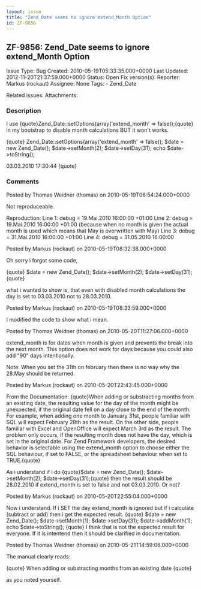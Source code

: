```yaml
---
layout: issue
title: "Zend_Date seems to ignore extend_Month Option"
id: ZF-9856
---
```


ZF-9856: Zend\_Date seems to ignore extend\_Month Option
--------------------------------------------------------

 Issue Type: Bug Created: 2010-05-19T05:33:35.000+0000 Last Updated: 2012-11-20T21:37:59.000+0000 Status: Open Fix version(s): 
 Reporter:  Markus (rockaut)  Assignee:  None  Tags: - Zend\_Date
 
 Related issues: 
 Attachments: 
### Description

I use {quote}Zend\_Date::setOptions(array('extend\_month' => false));{quote} in my bootstrap to disable month calculations BUT it won't works.

{quote} Zend\_Date::setOptions(array('extend\_month' => false)); $date = new Zend\_Date(); $date->setMonth(2); $date->setDay(31); echo $date->toString();

03.03.2010 17:30:44 {quote}

 

 

### Comments

Posted by Thomas Weidner (thomas) on 2010-05-19T06:54:24.000+0000

Not reproduceable.

Reproduction: Line 1: debug = 19.Mai.2010 16:00:00 +01:00 Line 2: debug = 19.Mai.2010 16:00:00 +01:00 (because when no month is given the actual month is used which means that May is overwritten with May) Line 3: debug = 31.Mai.2010 16:00:00 +01:00 Line 4: debug = 31.05.2010 16:00:00

 

 

Posted by Markus (rockaut) on 2010-05-19T08:32:38.000+0000

Oh sorry i forgot some code,

{quote} $date = new Zend\_Date(); $date->setMonth(2); $date->setDay(31); {quote}

what i wanted to show is, that even with disabled month calculations the day is set to 03.03.2010 not to 28.03.2010.

 

 

Posted by Markus (rockaut) on 2010-05-19T08:33:59.000+0000

I modified the code to show what i mean.

 

 

Posted by Thomas Weidner (thomas) on 2010-05-20T11:27:06.000+0000

extend\_month is for dates when month is given and prevents the break into the next month. This option does not work for days because you could also add "90" days intentionally.

Note: When you set the 31th on february then there is no way why the 28.May should be returned.

 

 

Posted by Markus (rockaut) on 2010-05-20T22:43:45.000+0000

From the Documentation: {quote}When adding or substracting months from an existing date, the resulting value for the day of the month might be unexpected, if the original date fell on a day close to the end of the month. For example, when adding one month to January 31st, people familiar with SQL will expect February 28th as the result. On the other side, people familiar with Excel and OpenOffice will expect March 3rd as the result. The problem only occurs, if the resulting month does not have the day, which is set in the original date. For Zend Framework developers, the desired behavior is selectable using the extend\_month option to choose either the SQL behaviour, if set to FALSE, or the spreadsheet behaviour when set to TRUE.{quote}

As i understand if i do {quote}$date = new Zend\_Date(); $date->setMonth(2); $date->setDay(31);{quote} then the result should be 28.02.2010 if extend\_month is set to false and not 03.03.2010. Or not?

 

 

Posted by Markus (rockaut) on 2010-05-20T22:55:04.000+0000

Now i understand. If i SET the day extend\_month is ignored but if i calculate (subtract or add) then i get the expected result. {quote} $date = new Zend\_Date(); $date->setMonth(1); $date->setDay(31); $date->addMonth(1); echo $date->toString(); {quote} I think that is not the expected result for everyone. If it is intentend then it should be clarified in documentation.

 

 

Posted by Thomas Weidner (thomas) on 2010-05-21T14:59:06.000+0000

The manual clearly reads:

{quote} When adding or substracting months from an existing date {quote}

as you noted yourself.

 

 